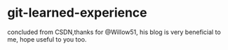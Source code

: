 # git-learned-experience
concluded from CSDN,thanks for @Willow51, his blog is very beneficial to me, hope useful to you too.
